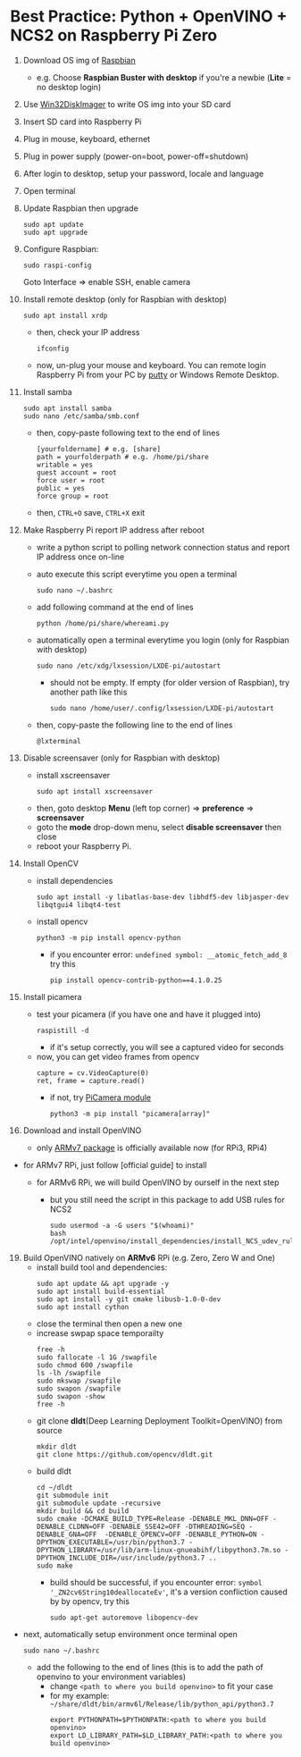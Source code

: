 # Best Practice: Python + OpenVINO + NCS2 on Raspberry Pi Zero
1. Download OS img of [Raspbian](https://www.raspberrypi.org/downloads/raspbian/)
   - e.g.   Choose **Raspbian Buster with desktop** if you're a newbie (**Lite** = no desktop login)
2. Use [Win32DiskImager](https://sourceforge.net/projects/win32diskimager/) to write OS img into your SD card
3. Insert SD card into Raspberry Pi
4. Plug in mouse, keyboard, ethernet
5. Plug in power supply (power-on=boot, power-off=shutdown)
6. After login to desktop, setup your password, locale and language
7. Open terminal
8. Update Raspbian then upgrade
	```
	sudo apt update
	sudo apt upgrade
	```
9. Configure Raspbian:
	```
	sudo raspi-config
	```
   Goto Interface => enable SSH, enable camera
10. Install remote desktop (only for Raspbian with desktop)
	```
	sudo apt install xrdp
	``` 
	- then, check your IP address
		```
		ifconfig
		```
	- now, un-plug your mouse and keyboard. You can remote login Raspberry Pi from your PC by [putty](https://www.putty.org/) or Windows Remote Desktop.
	
13. Install samba
	```
	sudo apt install samba
	sudo nano /etc/samba/smb.conf
	```
	- then, copy-paste following text to the end of lines
		```
		[yourfoldername] # e.g. [share]
		path = yourfolderpath # e.g. /home/pi/share
		writable = yes
		guest account = root
		force user = root
		public = yes
		force group = root
		```
	- then, ```CTRL+O``` save, ```CTRL+X``` exit
14. Make Raspberry Pi report IP address after reboot
	- write a python script to polling network connection status and report IP address once on-line
	- auto execute this script everytime you open a terminal
		```
		sudo nano ~/.bashrc
		```
	- add following command at the end of lines
		```
		python /home/pi/share/whereami.py
		```
	- automatically open a terminal everytime you login (only for Raspbian with desktop)
		```
		sudo nano /etc/xdg/lxsession/LXDE-pi/autostart
		```
		
		- should not be empty. If empty (for older version of Raspbian), try another path like this
			```
			sudo nano /home/user/.config/lxsession/LXDE-pi/autostart
			```
		
	- then, copy-paste the following line to the end of lines
		``` 
		@lxterminal
		```
15. Disable screensaver (only for Raspbian with desktop)
	- install xscreensaver
		```
		sudo apt install xscreensaver
		```
	- then, goto desktop **Menu** (left top corner) => **preference** => **screensaver**
	- goto the **mode** drop-down menu, select **disable screensaver** then close
	- reboot your Raspberry Pi.
16. Install OpenCV
	- install dependencies
		```
		sudo apt install -y libatlas-base-dev libhdf5-dev libjasper-dev libqtgui4 libqt4-test
		```
	- install opencv
		```
		python3 -m pip install opencv-python
		```
		- if you encounter error: ```undefined symbol: __atomic_fetch_add_8``` try this
			``` 
			pip install opencv-contrib-python==4.1.0.25
			```
17. Install picamera
	- test your picamera (if you have one and have it plugged into)
		```
		raspistill -d
		```
		- if it's setup correctly, you will see a captured video for seconds
	- now, you can get video frames from opencv 
		```
		capture = cv.VideoCapture(0)
		ret, frame = capture.read()
		```
		- if not, try [PiCamera module](https://stackoverflow.com/questions/34026097/using-a-pi-camera-module-with-opencv-python)
			```
			python3 -m pip install "picamera[array]"
			```
18. Download and install OpenVINO
	- only [ARMv7 package](https://download.01.org/opencv/2020/openvinotoolkit) is officially available now (for RPi3, RPi4)
  - for ARMv7 RPi, just follow [official guide] to install
	- for ARMv6 RPi, we will build OpenVINO by ourself in the next step
	
		- but you still need the script in this package to add USB rules for NCS2
			```
			sudo usermod -a -G users "$(whoami)"
			bash /opt/intel/openvino/install_dependencies/install_NCS_udev_rules.sh
			```
19. Build OpenVINO natively on **ARMv6** RPi (e.g. Zero, Zero W and One)
	- install build tool and dependencies:
		```
		sudo apt update && apt upgrade -y
		sudo apt install build-essential
		sudo apt install -y git cmake libusb-1.0-0-dev
		sudo apt install cython
		```
	- close the terminal then open a new one
	- increase swpap space temporailty
		```
		free -h
		sudo fallocate -l 1G /swapfile
		sudo chmod 600 /swapfile
		ls -lh /swapfile
		sudo mkswap /swapfile
		sudo swapon /swapfile
		sudo swapon -show
		free -h
		```
	- git clone **dldt**(Deep Learning Deployment Toolkit=OpenVINO) from source
		```
		mkdir dldt
		git clone https://github.com/opencv/dldt.git
		```
	- build dldt
		```
		cd ~/dldt
		git submodule init
		git submodule update -recursive
		mkdir build && cd build
		sudo cmake -DCMAKE_BUILD_TYPE=Release -DENABLE_MKL_DNN=OFF -DENABLE_CLDNN=OFF -DENABLE_SSE42=OFF -DTHREADING=SEQ -DENABLE_GNA=OFF  -DENABLE_OPENCV=OFF -DENABLE_PYTHON=ON -DPYTHON_EXECUTABLE=/usr/bin/python3.7 -DPYTHON_LIBRARY=/usr/lib/arm-linux-gnueabihf/libpython3.7m.so -DPYTHON_INCLUDE_DIR=/usr/include/python3.7 ..
		sudo make
		```
		- build should be successful, if you encounter error: ```symbol '_ZN2cv6String10deallocateEv'```, it's a version confliction caused by by opencv, try this
			```
			sudo apt-get autoremove libopencv-dev
			```
- next, automatically setup environment once terminal open
	```
	sudo nano ~/.bashrc
	```
	- add the following to the end of lines (this is to add the path of openvino to your environment variables)
	  - change ```<path to where you build openvino>``` to fit your case
	  - for my example: ```~/share/dldt/bin/armv6l/Release/lib/python_api/python3.7```
		```
		export PYTHONPATH=$PYTHONPATH:<path to where you build openvino>
		export LD_LIBRARY_PATH=$LD_LIBRARY_PATH:<path to where you build openvino>
		```


		




